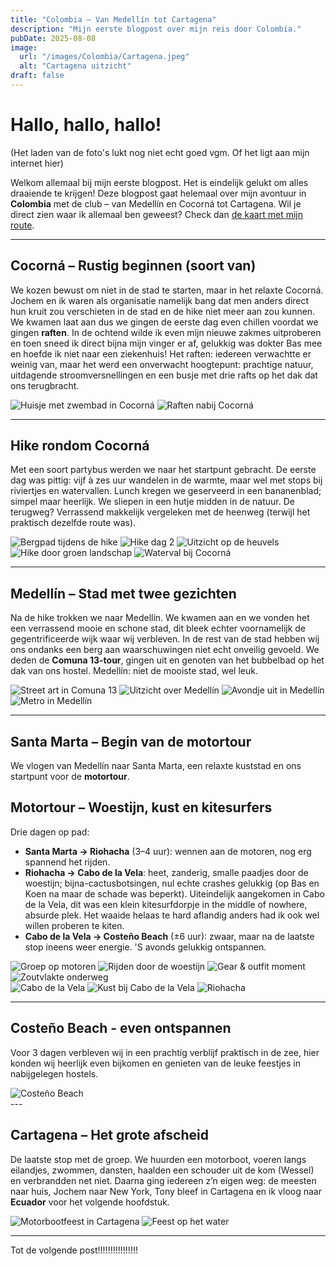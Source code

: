 ```yaml
---
title: "Colombia – Van Medellín tot Cartagena"
description: "Mijn eerste blogpost over mijn reis door Colombia."
pubDate: 2025-08-08
image:
  url: "/images/Colombia/Cartagena.jpeg"
  alt: "Cartagena uitzicht"
draft: false
---
```


# Hallo, hallo, hallo!
(Het laden van de foto's lukt nog niet echt goed vgm. Of het ligt aan mijn internet hier)

Welkom allemaal bij mijn eerste blogpost. Het is eindelijk gelukt om alles draaiende te krijgen! Deze blogpost gaat helemaal over mijn avontuur in **Colombia** met de club – van Medellín en Cocorná tot Cartagena. Wil je direct zien waar ik allemaal ben geweest? Check dan [de kaart met mijn route](/map/).

---

## Cocorná – Rustig beginnen (soort van)
We kozen bewust om niet in de stad te starten, maar in het relaxte Cocorná. Jochem en ik waren als organisatie namelijk bang dat men anders direct hun kruit zou verschieten in de stad en de hike niet meer aan zou kunnen. We kwamen laat aan dus we gingen de eerste dag even chillen voordat we gingen **raften**. In de ochtend wilde ik even mijn nieuwe zakmes uitproberen en toen sneed ik direct bijna mijn vinger er af, gelukkig was dokter Bas mee en hoefde ik niet naar een ziekenhuis! Het raften: iedereen verwachtte er weinig van, maar het werd een onverwacht hoogtepunt: prachtige natuur, uitdagende stroomversnellingen en een busje met drie rafts op het dak dat ons terugbracht.

<div class="photo-grid">
  <img src="/images/Colombia/corcorna-huisje1enacht.jpeg" alt="Huisje met zwembad in Cocorná" />
  <img src="/images/Colombia/cocorna-raften.JPG" alt="Raften nabij Cocorná" />
</div>

---

## Hike rondom Cocorná
Met een soort partybus werden we naar het startpunt gebracht. De eerste dag was pittig: vijf à zes uur wandelen in de warmte, maar wel met stops bij riviertjes en watervallen. Lunch kregen we geserveerd in een bananenblad; simpel maar heerlijk. We sliepen in een hutje midden in de natuur. De terugweg? Verrassend makkelijk vergeleken met de heenweg (terwijl het praktisch dezelfde route was).

<div class="photo-grid">
  <img src="/images/Colombia/Cocorna-hike.jpeg" alt="Bergpad tijdens de hike" />
  <img src="/images/Colombia/corcona-hike2.jpeg" alt="Hike dag 2" />
  <img src="/images/Colombia/cocorna-hike3.jpeg" alt="Uitzicht op de heuvels" />
  <img src="/images/Colombia/cocorna-hike4.jpeg" alt="Hike door groen landschap" />
  <img src="/images/Colombia/Cocorna-waterval.JPG" alt="Waterval bij Cocorná" />
</div>

---

## Medellín – Stad met twee gezichten
Na de hike trokken we naar Medellín. We kwamen aan en we vonden het een verrassend mooie en schone stad, dit bleek echter voornamelijk de gegentrificeerde wijk waar wij verbleven. In de rest van de stad hebben wij ons ondanks een berg aan waarschuwingen niet echt onveilig gevoeld. We deden de **Comuna 13-tour**, gingen uit en genoten van het bubbelbad op het dak van ons hostel. Medellín: niet de mooiste stad, wel leuk.

<div class="photo-grid">
  <img src="/images/Colombia/Medellin-communa13.jpeg" alt="Street art in Comuna 13" />
  <img src="/images/Colombia/medellin.JPG" alt="Uitzicht over Medellín" />
  <img src="/images/Colombia/Medellin-uitgaan.jpg" alt="Avondje uit in Medellín" />
  <img src="/images/Colombia/medellin-metro.JPG" alt="Metro in Medellín" />
</div>

---

## Santa Marta – Begin van de motortour
We vlogen van Medellín naar Santa Marta, een relaxte kuststad en ons startpunt voor de **motortour**.

## Motortour – Woestijn, kust en kitesurfers
Drie dagen op pad:
- **Santa Marta → Riohacha** (3–4 uur): wennen aan de motoren, nog erg spannend het rijden.  
- **Riohacha → Cabo de la Vela**: heet, zanderig, smalle paadjes door de woestijn; bijna-cactusbotsingen, nul echte crashes gelukkig (op Bas en Koen na maar de schade was beperkt). Uiteindelijk aangekomen in Cabo de la Vela, dit was een klein kitesurfdorpje in the middle of nowhere, absurde plek. Het waaide helaas te hard aflandig anders had ik ook wel willen proberen te kiten.
- **Cabo de la Vela → Costeño Beach** (±6 uur): zwaar, maar na de laatste stop ineens weer energie. 'S avonds gelukkig ontspannen.

<div class="photo-grid">
  <img src="/images/Colombia/motortour-group.jpeg" alt="Groep op motoren" />
  <img src="/images/Colombia/motortour-woestijn.jpeg" alt="Rijden door de woestijn" />
  <img src="/images/Colombia/motortour-outfir.jpeg" alt="Gear & outfit moment" />
  <img src="/images/Colombia/motortour-zoutvlakte.JPG" alt="Zoutvlakte onderweg" />
</div>

<div class="photo-grid">
  <img src="/images/Colombia/motortour-cabodelavela.jpeg" alt="Cabo de la Vela" />
  <img src="/images/Colombia/motortour-cabodelavela2.jpeg" alt="Kust bij Cabo de la Vela" />
  <img src="/images/Colombia/Rioacha.JPG" alt="Riohacha" />
</div>

---
## Costeño Beach - even ontspannen

Voor 3 dagen verbleven wij in een prachtig verblijf praktisch in de zee, hier konden wij heerlijk even bijkomen en genieten van de leuke feestjes in nabijgelegen hostels.


<div class="photo-grid">
  <img src="/images/Colombia/costenobeach.jpeg" alt="Costeño Beach" />
</div>
---

## Cartagena – Het grote afscheid
De laatste stop met de groep. We huurden een motorboot, voeren langs eilandjes, zwommen, dansten, haalden een schouder uit de kom (Wessel) en verbrandden net niet. Daarna ging iedereen z’n eigen weg: de meesten naar huis, Jochem naar New York, Tony bleef in Cartagena en ik vloog naar **Ecuador** voor het volgende hoofdstuk.

<div class="photo-grid">
  <img src="/images/Colombia/cartagena-motorboatparty.jpeg" alt="Motorbootfeest in Cartagena" />
  <img src="/images/Colombia/cartagena-motorboatparty2.JPG" alt="Feest op het water" />
</div>

---

Tot de volgende post!!!!!!!!!!!!!!!!